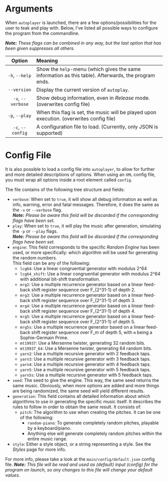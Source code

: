 # Arguments
When `autoplayer` is launched, there are a few options/possibilities for the user to teak and
play with. Below, I've listed all possible ways to configure the program from the commandline.

_**Note:** These flags can be combined in any way, but the last option that has been given
suppresses all others._

| Option | Meaning
|:---:|:---
| `-h`, `--help` | Show the `help`-menu (which gives the same information as this table). Afterwards, the program ends.
| `--version` | Display the current version of `autoplay`.
| `-v`, `--verbose` | Show debug information, even in _Release_ mode. (overwrites config file)
| `-p`, `--play` | When this flag is set, the music will be played upon execution. (overwrites config file)
| `-c`, `--config` | A configuration file to load. (Currently, only JSON is supported)

# Config File
It is also possible to load a config file into `autoplayer`, to allow for further and
more detailed descriptions of options. When using an `XML` config file, you must wrap
all options inside a root element called `config`.


The file contains of the following tree structure and fields:
 
 - `verbose`: When set to `true`, it will show all debug information as well as info,
 warning, error and fatal messages. Therefore, it does the same as the `-v` or `--verbose`
 flag.<br>_**Note:** Please be aware this field will be discarded if the corresponding flags
 have been set._
 - `play`: When set to `true`, it will play the music after generation, simulating the
 `-p` or `--play` flags.<br>_**Note:** Please be aware this field will be discarded if
 the corresponding flags have been set._
 - `engine`: This field corresponds to the specific _Random Engine_ has been used, or more
 specifically: which algorithm will be used for generating the random numbers.<br>This field
 can be any of the following:
    - `lcg64`: Use a linear congruential generator with modulus 2^64
    - `lcg64_shift`: Use a linear congruential generator with modulus 2^64 with additional
                     bit-shift transformation.
    - `mrg2`: Use a multiple recurrence generator based on a linear feed-back shift register
              sequence over F_{2^31-1} of depth 2.
    - `mrg3`: Use a multiple recurrence generator based on a linear feed-back shift register
              sequence over F_{2^31-1} of depth 3.
    - `mrg4`: Use a multiple recurrence generator based on a linear feed-back shift register
              sequence over F_{2^31-1} of depth 4.
    - `mrg5`: Use a multiple recurrence generator based on a linear feed-back shift register
              sequence over F_{2^31-1} of depth 5.
    - `mrg5s`: Use a multiple recurrence generator based on a linear feed-back shift register
               sequence over F_m of depth 5, with `m` being a Sophie-Germain Prime.
    - `mt19937`: Use a Mersenne twister, generating 32 random bits.
    - `mt19937_64`: Use a Mersenne twister, generating 64 random bits.
    - `yarn2`: Use a multiple recursive generator with 2 feedback taps.
    - `yarn3`: Use a multiple recursive generator with 3 feedback taps.
    - `yarn4`: Use a multiple recursive generator with 4 feedback taps.
    - `yarn5`: Use a multiple recursive generator with 5 feedback taps.
    - `yarn5s`: Use a multiple recursive generator with 5 feedback taps.
 - `seed`: The seed to give the engine. This way, the same seed returns the same music.
 Obviously, when more options are added and more things are being randomized, the same seed
 will yield different results.
 - `generation`: This field contains all detailed information about which algorithms to use
 in generating the specific music itself. It describes the rules to follow in order to obtain
 the same result. It consists of:
    - `pitch`: The algorithm to use when creating the pitches. It can be one of the following:
       - `random-piano`: To generate completely random pitches, playable by a keyboard/piano.
       - Anything else will generate completely random pitches within the entire music range.
 - `style`: Either a style object, or a string representing a style. See the _Styles_ page
 for more info.
 
For more info, please take a look at the `main/config/default.json` config file.
_**Note:** This file will be read and used as (default) input (config) for the program on
launch, so any changes to this file will change your default values._
